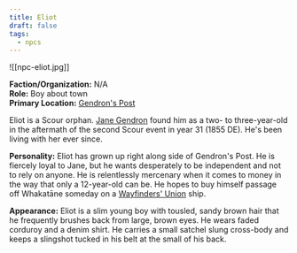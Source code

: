 ```yaml
---
title: Eliot
draft: false
tags:
  - npcs
---
```

![[npc-eliot.jpg]]

**Faction/Organization:** N/A<br>
**Role:** Boy about town<br>
**Primary Location:** [Gendron's Post](gendrons-post)

Eliot is a Scour orphan. [Jane Gendron](jane-gendron) found him as a two- to three-year-old in the aftermath of the second Scour event in year 31 (1855 DE). He's been living with her ever since.

**Personality:** Eliot has grown up right along side of Gendron's Post. He is fiercely loyal to Jane, but he wants desperately to be independent and not to rely on anyone. He is relentlessly mercenary when it comes to money in the way that only a 12-year-old can be. He hopes to buy himself passage off Whakatāne someday on a [Wayfinders' Union](the-wayfinders-union) ship.

**Appearance:** Eliot is a slim young boy with tousled, sandy brown hair that he frequently brushes back from large, brown eyes. He wears faded corduroy and a denim shirt. He carries a small satchel slung cross-body and keeps a slingshot tucked in his belt at the small of his back.